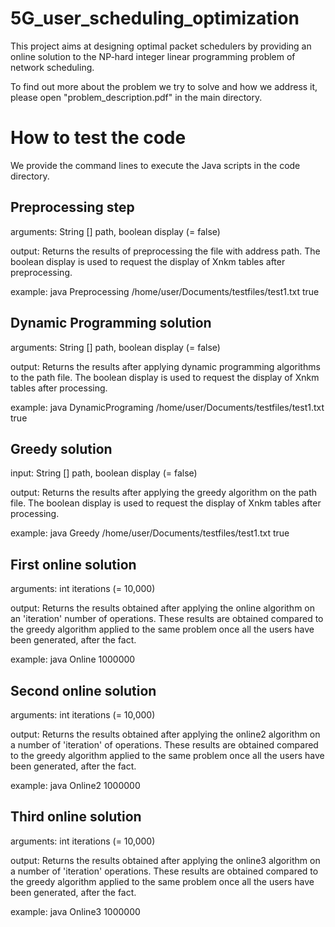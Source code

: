 # 5G_user_scheduling_optimization
This project aims at designing optimal packet schedulers by providing an online solution to the NP-hard integer linear programming problem of network scheduling.

To find out more about the problem we try to solve and how we address it, please open "problem_description.pdf" in the main directory.

# How to test the code
We provide the command lines to execute the Java scripts in the code directory.
## Preprocessing step
arguments: String [] path, boolean display (= false)

output: Returns the results of preprocessing the file with address path. The boolean display is used to request the display of Xnkm tables after preprocessing.

example: java Preprocessing /home/user/Documents/testfiles/test1.txt true


## Dynamic Programming solution
arguments: String [] path, boolean display (= false)

output: Returns the results after applying dynamic programming algorithms to the path file. The boolean display is used to request the display of Xnkm tables after processing.

example: java DynamicPrograming /home/user/Documents/testfiles/test1.txt true


## Greedy solution
input: String [] path, boolean display (= false)

output: Returns the results after applying the greedy algorithm on the path file. The boolean display is used to request the display of Xnkm tables after processing.

example: java Greedy /home/user/Documents/testfiles/test1.txt true

## First online solution
arguments: int iterations (= 10,000)

output: Returns the results obtained after applying the online algorithm on an 'iteration' number of operations. These results are obtained compared to the greedy algorithm applied to the same problem once all the users have been generated, after the fact.

example: java Online 1000000

## Second online solution
arguments: int iterations (= 10,000)

output: Returns the results obtained after applying the online2 algorithm on a number of 'iteration' of operations. These results are obtained compared to the greedy algorithm applied to the same problem once all the users have been generated, after the fact.

example: java Online2 1000000

## Third online solution
arguments: int iterations (= 10,000)

output: Returns the results obtained after applying the online3 algorithm on a number of 'iteration' operations. These results are obtained compared to the greedy algorithm applied to the same problem once all the users have been generated, after the fact.

example: java Online3 1000000
